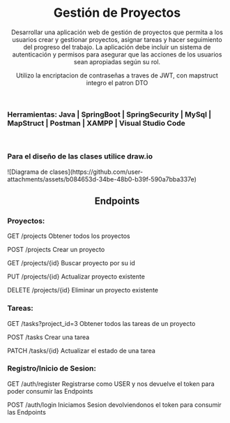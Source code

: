 <h1 align="center"> Gestión de Proyectos</h1>

<p align="center">Desarrollar una aplicación web de gestión de proyectos que permita a los usuarios crear y gestionar proyectos, asignar tareas y hacer seguimiento del progreso del trabajo. La aplicación debe incluir un sistema de autenticación y permisos para asegurar que las acciones de los usuarios sean apropiadas según su rol.<p>
<p align="center">Utilizo la encriptacion de contraseñas a traves de JWT, con mapstruct integro el patron DTO</p>
<br/>
<h3> Herramientas: Java | SpringBoot | SpringSecurity | MySql | MapStruct | Postman | XAMPP | Visual Studio Code</h2>
<br/>
<h3>Para el diseño de las clases utilice draw.io</h2>
![Diagrama de clases](https://github.com/user-attachments/assets/b084653d-34be-48b0-b39f-590a7bba337e)

<h2 align="center">Endpoints</h2>
<h3>Proyectos:</h3>
<p>GET /projects Obtener todos los proyectos</p>
<p>POST /projects Crear un proyecto</p>
<p>GET /projects/{id} Buscar proyecto por su id</p>
<p>PUT /projects/{id} Actualizar proyecto existente</p>
<p>DELETE /projects/{id} Eliminar un proyecto existente</p>
<h3>Tareas:</h3>
<p>GET /tasks?project_id=3 Obtener todos las tareas de un proyecto</p>
<p>POST /tasks Crear una tarea</p>
<p>PATCH /tasks/{id} Actualizar el estado de una tarea</p>
<h3>Registro/Inicio de Sesion:</h3>
<p>GET /auth/register Registrarse como USER y nos devuelve el token para poder consumir las Endpoints</p>
<p>POST /auth/login Iniciamos Sesion devolviendonos el token para consumir las Endpoints</p>





